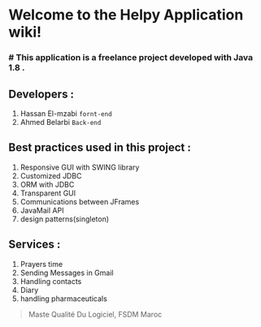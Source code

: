 # Welcome to the **Helpy** Application wiki!

### # This application is a freelance project developed with Java 1.8 . 

## Developers : 

1.  Hassan El-mzabi  `fornt-end`
2.  Ahmed Belarbi `Back-end`

## Best practices used in this project : 

1. Responsive GUI with SWING library
2. Customized JDBC 
3. ORM with JDBC
4. Transparent GUI
5. Communications between JFrames 
6. JavaMail API
7. design patterns(singleton)

## Services : 

1. Prayers time 
2. Sending Messages in Gmail
3. Handling contacts
4. Diary
5. handling pharmaceuticals

> Maste Qualité Du Logiciel, FSDM Maroc
